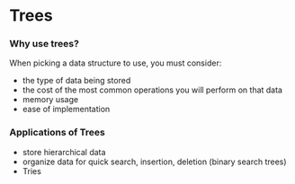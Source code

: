 # Trees

### Why use trees?
When picking a data structure to use, you must consider:
- the type of data being stored
- the cost of the most common operations you will perform on that data
- memory usage
- ease of implementation

### Applications of Trees
- store hierarchical data
- organize data for quick search, insertion, deletion (binary search trees)
- Tries